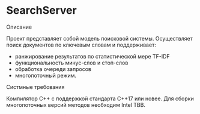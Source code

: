 # SearchServer
Описание

Проект представляет собой модель поисковой системы. Осуществляет поиск документов по ключевым словам и поддерживает:
- ранжирование результатов по статистической мере TF-IDF
- функциональность минус-слов и стоп-слов
- обработка очереди запросов
- многопоточный режим.

Систмные требования

Компилятор С++ с поддержкой стандарта C++17 или новее.
Для сборки многопоточных версий методов необходим Intel TBB.
